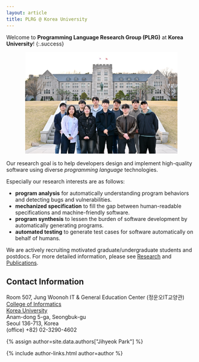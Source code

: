 ```yaml
---
layout: article
title: PLRG @ Korea University
---
```

Welcome to **Programming Language Research Group (PLRG)** at **Korea University**!
{:.success}

<center>
  <img src="/assets/images/main.jpg" alt="main image" width="80%">
</center>

Our research goal is to help developers design and implement high-quality
software using diverse _programming language_ technologies.

Especially our research interests are as follows:
- **program analysis** for automatically understanding program behaviors and
  detecting bugs and vulnerabilities.
- **mechanized specification** to fill the gap between human-readable
  specifications and machine-friendly software.
- **program synthesis** to lessen the burden of software development by
  automatically generating programs.
- **automated testing** to generate test cases for software automatically on
  behalf of humans.

We are actively recruiting motivated graduate/undergraduate students and
postdocs. For more detailed information, please see [Research](/research) and
[Publications](/publications).


## Contact Information

Room 507, Jung Woonoh IT & General Education Center (정운오IT교양관)<br>
[College of Informatics](https://info.korea.ac.kr/) <br>
[Korea University](https://www.korea.ac.kr/) <br>
Anam-dong 5-ga, Seongbuk-gu <br>
Seoul 136-713, Korea <br>
(office) +82) 02-3290-4602

<!-- include author links -->
{% assign author=site.data.authors["Jihyeok Park"] %}
<div>{% include author-links.html author=author %}</div>
